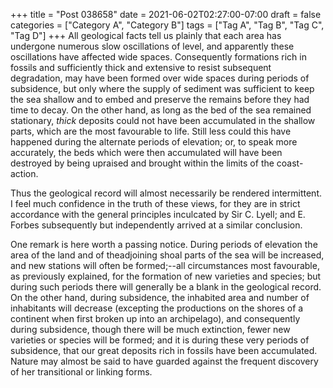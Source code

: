 +++
title = "Post 038658"
date = 2021-06-02T02:27:00-07:00
draft = false
categories = ["Category A", "Category B"]
tags = ["Tag A", "Tag B", "Tag C", "Tag D"]
+++
All geological facts tell us plainly that each area has undergone numerous slow oscillations of level, and apparently these oscillations have affected wide spaces. Consequently formations rich in fossils and sufficiently thick and extensive to resist subsequent degradation, may have been formed over wide spaces during periods of subsidence, but only where the supply of sediment was sufficient to keep the sea shallow and to embed and preserve the remains before they had time to decay. On the other hand, as long as the bed of the sea remained stationary, _thick_ deposits could not have been accumulated in the shallow parts, which are the most favourable to life. Still less could this have happened during the alternate periods of elevation; or, to speak more accurately, the beds which were then accumulated will have been destroyed by being upraised and brought within the limits of the coast-action.

Thus the geological record will almost necessarily be rendered intermittent. I feel much confidence in the truth of these views, for they are in strict accordance with the general principles inculcated by Sir C. Lyell; and E. Forbes subsequently but independently arrived at a similar conclusion.

One remark is here worth a passing notice. During periods of elevation the area of the land and of theadjoining shoal parts of the sea will be increased, and new stations will often be formed;--all circumstances most favourable, as previously explained, for the formation of new varieties and species; but during such periods there will generally be a blank in the geological record. On the other hand, during subsidence, the inhabited area and number of inhabitants will decrease (excepting the productions on the shores of a continent when first broken up into an archipelago), and consequently during subsidence, though there will be much extinction, fewer new varieties or species will be formed; and it is during these very periods of subsidence, that our great deposits rich in fossils have been accumulated. Nature may almost be said to have guarded against the frequent discovery of her transitional or linking forms.
